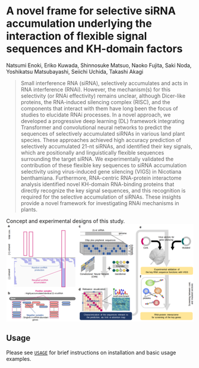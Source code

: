 # A novel frame for selective siRNA accumulation underlying the interaction of flexible signal sequences and KH-domain factors
Natsumi Enoki, Eriko Kuwada, Shinnosuke Matsuo, Naoko Fujita, Saki Noda, Yoshikatsu Matsubayashi, Seiichi Uchida, Takashi Akagi

> Small interference RNA (siRNA), selectively accumulates and acts in RNA interference (RNAi). However, the mechanism(s) for this selectivity (or RNAi effectivity) remains unclear, although Dicer-like proteins, the RNA-induced silencing complex (RISC), and the components that interact with them have long been the focus of studies to elucidate RNAi processes. In a novel approach, we developed a progressive deep learning (DL) framework integrating Transformer and convolutional neural networks to predict the sequences of selectively accumulated siRNAs in various land plant species. These approaches achieved high accuracy prediction of selectively accumulated 21-nt siRNAs, and identified their key signals, which are positionally and linguistically flexible sequences surrounding the target siRNA. We experimentally validated the contribution of these flexible key sequences to siRNA accumulation selectivity using virus-induced gene silencing (VIGS) in Nicotiana benthamiana. Furthermore, RNA-centric RNA-protein interactome analysis identified novel KH-domain RNA-binding proteins that directly recognize the key signal sequences, and this recognition is required for the selective accumulation of siRNAs. These insights provide a novel framework for investigating RNAi mechanisms in plants.

Concept and experimental designs of this study.
![Illustration](./image/overview1.png)

## Usage
Please see [`USAGE`](USAGE.md) for brief instructions on installation and basic usage examples.

<!-- ## Citation
If you find this repository helpful, please consider citing:
```
@article{,
    author = {Natsumi Enoki and Eriko Kuwada and Shinnosuke Matsuo and Naoko Fujita and Saki Noda and Yoshikatsu Matsubayashi and Seiichi Uchida and Takashi Akagi},
    title = {Selective siRNA accumulation depends on interactions of flexible signal sequences and a novel RNA-binding factor in plants},
    journal = {},
    volume = {},
    number = {},
    pages = {},
    year = {2024},
    month = {},
} -->